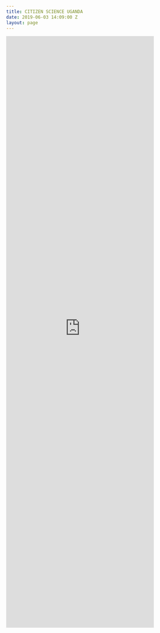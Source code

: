 ```yaml
---
title: CITIZEN SCIENCE UGANDA
date: 2019-06-03 14:09:00 Z
layout: page
---
```


<iframe class="fitvid" height=1600 width=400 frameborder="no"  src="https://citizenscienceuganda.shinyapps.io/shinyapp/"> </iframe>